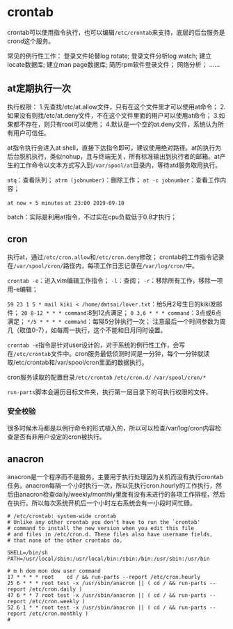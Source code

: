 # crontab

crontab可以使用指令执行，也可以编辑`/etc/crontab`来支持，底层的后台服务是crond这个服务。

常见的例行性工作：
登录文件轮替log rotate;
登录文件分析log watch;
建立locate数据库;
建立man page数据库;
简历rpm软件登录文件；
网络分析；
……

## at定期执行一次

执行权限：
1.先查找/etc/at.allow文件，只有在这个文件里才可以使用at命令；
2.如果没有则找/etc/at.deny文件，不在这个文件里面的用户可以使用at命令；
3.如果都不存在，则只有root可以使用；
4.默认是一个空的at.deny文件，系统认为所有用户可信任。

at指令执行会进入at shell，直接下达指令即可，建议使用绝对路径。at的执行为后台脱机执行，类似nohup，且与终端无关，所有标准输出到执行者的邮箱。at产生的工作命令以文本方式写入到`/var/spool/at`目录内，等待atd服务取用执行。

`atq`：查看队列；
`atrm (jobnumber)`：删除工作；
`at -c jobnumber`：查看工作内容；

`at now + 5 minutes`
`at 23:00 2019-09-10`

batch：实际是利用at指令，不过实在cpu负载低于0.8才执行；

## cron

执行at，通过`/etc/cron.allow`和`/etc/cron.deny`修改；
crontab的工作指令记录在`/var/spool/cron/`路径内，每项工作日志记录在`/var/log/cron/`中。

`crontab -e`：进入vim编辑工作指令；
`-l`：查阅；
`-r`：移除所有工作，移除一项用-e编辑；

`59 23 1 5 * mail kiki < /home/dmtsai/lover.txt`：给5月2号生日的kiki发邮件；
`20 8-12 * * * command`:8到12点满足；
`0 3,6 * * * command`：3点或6点满足；
`*/5 * * * * command`：每隔5分钟执行一次；
注意最后一个时间参数为周几（取值0-7），如每周一执行，这个不能和日月同时设置。

`crontab -e`指令是针对user设计的，对于系统的例行性工作，会写在`/etc/crontab`文件中。cron服务最低侦测时间是一分钟，每个一分钟就读取/etc/crontab和/var/spool/cron里面的数据执行。

cron服务读取的配置目录`/etc/crontab` `/etc/cron.d/` `/var/spool/cron/*`

`run-parts`脚本会遍历目标文件夹，执行第一层目录下的可执行权限的文件。

### 安全校验

很多时候木马都是以例行命令的形式植入的，所以可以检查/var/log/cron内容检查是否有非用户设定的cron被执行。

## anacron

anacron是一个程序而不是服务，主要用于执行处理因为关机而没有执行crontab任务。anacron每隔一个小时执行一次，所以先执行cron.hourly的工作执行，然后由anacron检查daily/weekly/monthly里面有没有未进行的各项工作排程，然后在执行。所以每次系统开机后一个小时左右系统会有一小段时间忙碌。

```shell
# /etc/crontab: system-wide crontab
# Unlike any other crontab you don't have to run the `crontab'
# command to install the new version when you edit this file
# and files in /etc/cron.d. These files also have username fields,
# that none of the other crontabs do.

SHELL=/bin/sh
PATH=/usr/local/sbin:/usr/local/bin:/sbin:/bin:/usr/sbin:/usr/bin

# m h dom mon dow user command
17 * * * * root    cd / && run-parts --report /etc/cron.hourly
25 6 * * * root test -x /usr/sbin/anacron || ( cd / && run-parts --report /etc/cron.daily )
47 6 * * 7 root test -x /usr/sbin/anacron || ( cd / && run-parts --report /etc/cron.weekly )
52 6 1 * * root test -x /usr/sbin/anacron || ( cd / && run-parts --report /etc/cron.monthly )
#
```
